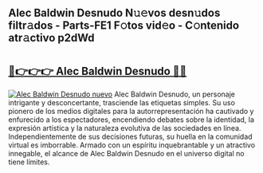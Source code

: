 ## Alec Baldwin Desnudo N𝚞𝚎vos desn𝚞dos filtr𝚊dos - Parts-FE1 F𝚘tos vid𝚎o - C𝚘ntenido atr𝚊ctivo p2dWd

# <h2><a href="http://mb88gjw.tromn.icu/?c=Alec+Baldwin+Desnudo">🔗👉👉👉 Alec Baldwin Desnudo 🔗🔗</a></h2>

[![Alec Baldwin Desnudo nuevo](https://i.imgur.com/pEAQMta.gif)](http://mb88gjw.tromn.icu/?c=Alec+Baldwin+Desnudo)
Alec Baldwin Desnudo, un personaje intrigante y desconcertante, trasciende las etiquetas simples. Su uso pionero de los medios digitales para la autorrepresentación ha cautivado y enfurecido a los espectadores, encendiendo debates sobre la identidad, la expresión artística y la naturaleza evolutiva de las sociedades en línea. Independientemente de sus decisiones futuras, su huella en la comunidad virtual es imborrable. Armado con un espíritu inquebrantable y un atractivo innegable, el alcance de Alec Baldwin Desnudo en el universo digital no tiene límites.
